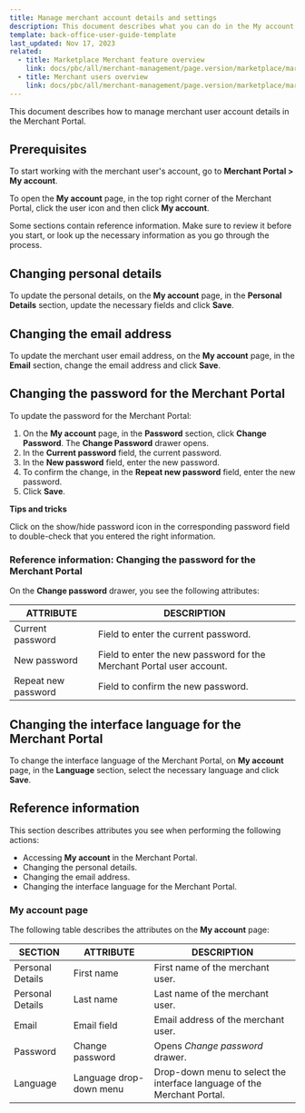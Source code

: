```yaml
---
title: Manage merchant account details and settings
description: This document describes what you can do in the My account area of the Merchant Portal.
template: back-office-user-guide-template
last_updated: Nov 17, 2023
related:
  - title: Marketplace Merchant feature overview
    link: docs/pbc/all/merchant-management/page.version/marketplace/marketplace-merchant-feature-overview/marketplace-merchant-feature-overview.html
  - title: Merchant users overview
    link: docs/pbc/all/merchant-management/page.version/marketplace/marketplace-merchant-feature-overview/merchant-users-overview.html
---
```


This document describes how to manage merchant user account details in the Merchant Portal.

## Prerequisites

To start working with the merchant user's account, go to **Merchant Portal&nbsp;<span aria-label="and then">></span> My account**.

To open the **My account** page, in the top right corner of the Merchant Portal, click the user icon and then click **My account**.

Some sections contain reference information. Make sure to review it before you start, or look up the necessary information as you go through the process.

## Changing personal details

To update the personal details, on the **My account** page, in the **Personal Details** section, update the necessary fields and click **Save**.

## Changing the email address

To update the merchant user email address, on the **My account** page, in the **Email** section, change the email address and click **Save**.

## Changing the password for the Merchant Portal

To update the password for the Merchant Portal:

1. On the **My account** page, in the **Password** section, click **Change Password**. The **Change Password** drawer opens.
2. In the **Current password** field, the current password.
3. In the **New password** field, enter the new password.
4. To confirm the change, in the **Repeat new password** field, enter the new password.
5. Click **Save**.


**Tips and tricks**

Click on the show/hide password icon in the corresponding password field to double-check that you entered the right information.

### Reference information: Changing the password for the Merchant Portal

On the **Change password** drawer, you see the following attributes:

| ATTRIBUTE        | DESCRIPTION        |
| ---------------- | ---------------------- |
| Current password | Field to enter the current password.|
|  New password | Field to enter the new password for the Merchant Portal user account. |
| Repeat new password | Field to confirm the new password.|


## Changing the interface language for the Merchant Portal

To change the interface language of the Merchant Portal, on **My account** page, in the **Language** section, select the necessary language and click **Save**.

## Reference information

This section describes attributes you see when performing the following actions:
* Accessing **My account** in the Merchant Portal.
* Changing the personal details.
* Changing the email address.
* Changing the interface language for the Merchant Portal.

### My account page

The following table describes the attributes on the **My account** page:

| SECTION          | ATTRIBUTE        | DESCRIPTION        |
| ---------------- | ---------------- | ---------------------- |
| Personal Details | First name              | First name of the merchant user.                             |
| Personal Details | Last name               | Last name of the merchant user.                              |
| Email            | Email field             | Email address of the merchant user.                          |
| Password         | Change password         | Opens *Change password* drawer.                              |
| Language         | Language drop-down menu | Drop-down menu to select the interface language of the Merchant Portal. |
